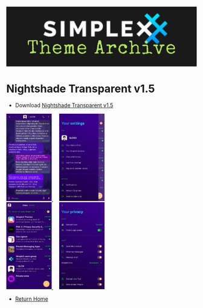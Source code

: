 ![SxC Theme Archive Banner](../resources/SxC_themeBanner06.jpg)

# Nightshade Transparent v1.5

* Download [Nightshade Transparent v1.5](../themes/SxC_NightshadeTransparent-v1_5.theme)

<a href="../screenshots/SxC_NightshadeTransparent-v1_501.jpg" target="_blank">
	<img src="../screenshots/SxC_NightshadeTransparent-v1_501.jpg" width="120">
</a>&nbsp;&nbsp;&nbsp;
<a href="../screenshots/SxC_NightshadeTransparent-v1_502.jpg" target="_blank">
	<img src="../screenshots/SxC_NightshadeTransparent-v1_502.jpg" width="120">
</a>
<br>
<a href="../screenshots/SxC_NightshadeTransparent-v1_503.jpg" target="_blank">
	<img src="../screenshots/SxC_NightshadeTransparent-v1_503.jpg" width="120">
</a>&nbsp;&nbsp;&nbsp;
<a href="../screenshots/SxC_NightshadeTransparent-v1_504.jpg" target="_blank">
	<img src="../screenshots/SxC_NightshadeTransparent-v1_504.jpg" width="120">
</a>

* [Return Home](../)
